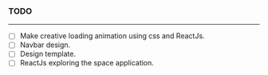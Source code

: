 ### TODO

---

- [ ] Make creative loading animation using css and ReactJs.
- [ ] Navbar design.
- [ ] Design template.
- [ ] ReactJs exploring the space application.